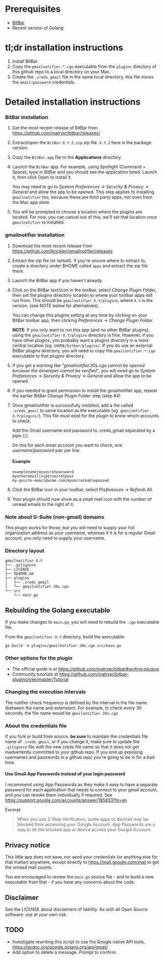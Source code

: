 # Prerequisites
* [BitBar](https://github.com/matryer/bitbar)
* Recent version of Golang

# tl;dr installation instructions
1.  Install BitBar.
1.  Copy the `gmailnotifier.*.cgo` executable from the `plugins` directory of this github repo to a local directory on your Mac.
1.  Create the `.creds_gmail` file in the same local directory, this file stores the `email|password` credentials.

# Detailed installation instructions 

### BitBar installation
1.  Get the most recent release of BitBar from https://github.com/matryer/bitbar/releases/
1.  Extract/open the `BitBar-X.Y.Z.zip` zip file. `X.Y.Z` here is the package version.
1.  Copy the `BitBar.app` file to the **Applications** directory.
1.  Launch the `BitBar` app. For example, using Spotlight (Command + Space), type in BitBar and you should see the application listed.
    Launch it, then click Open to install it.
    
    You may need to go to *System Preferences* -> *Security & Privacy* -> *General* and allow the app to be opened. This step applies to installing `gmailnotifier` too, because these are third party apps, not ones from the Mac app store.
1.  You will be prompted to choose a location where the plugins are located. For now, you can cancel out of this, we'll set that location once `gmailnotifier` is installed.

### gmailnotifier installation
1.  Download the most recent release from https://github.com/bricklen/gmailnotifier/releases
1.  Extract the zip file (or tarball). If you're unsure where to extract to, create a directory under $HOME called `apps` and extract the zip file there.
1.  Launch the BitBar app if you haven't already.
1.  Click on the BitBar text/icon in the toolbar, select *Change Plugin Folder*, then set the plugins directory location to where your toolbar apps will run from. This should be `gmailnotifier-X.Y/plugins`, where `X.Y` is the version. (see NOTE below for alternatives).
    
    You can change this plugins setting at any time by clicking on your BitBar toolbar app, then clicking *Preferences* ->  *Change Plugin Folder*.
    
    **NOTE**: If you only want to run this app (and no other BitBar plugins), using the `gmailnotifier-X.Y/plugins` directory is fine. However, if you have other plugins, you probably want a plugins directory in a more central location (eg. `$HOME/bitbar/plugins/`.
    If you do use an external BitBar plugins directory, you will need to copy the `gmailnotifier.*.cgo` executable to that plugins directory.
1.  If you get a warning like "*gmailnotifier.30s.cgo cannot be opened because the developer cannot be verified*", you will need go to *System Preferences* -> *Security & Privacy* -> *General* and allow the app to be opened.
1.  If you needed to grant permission to install the gmailnotifier app, repeat the earlier BitBar *Change Plugin Folder* step (step #4)
1.  Once gmailnotifier is successfully installed, add a file called `.creds_gmail` to same location as the executable (eg. `gmailnotifier-X.Y/plugins/`). This file must exist for the plugin to know which accounts to check.
    
    Add the Gmail username and password to .creds_gmail separated by a pipe (`|`).
    
    Do this for each email account you want to check, one *username|password* pair per line. 

    #### Example
    ```
    examplename|mysecretpassword
    myotheremail|supersecretpass
    my-gsuite-email@acme.com|myuncrackablepasswd
    ```
1.  Click the BitBar icon in your toolbar, select *Preferences* -> *Refresh All*.
1.  Your plugin should now show as a small mail icon with the number of unread emails to the right of it.

### Note about G-Suite (non-gmail) domains
This plugin works for those, but you will need to supply your full organization address as your username, whereas if it is for a regular Gmail account, you only need to supply your username.

### Directory layout
```
gmailnotifier-X.Y
├── .gitignore
├── LICENSE
├── README.md
├── plugins
│   ├── .creds_gmail
│   └── gmailnotifier.30s.cgo
└── src
    └── main.go
```

## Rebuilding the Golang executable
If you make changes to `main.go`, you will need to rebuild the `.cgo` executable file.

From the `gmailnotifier-X.Y` directory, build the executable:
```
go build -o plugins/gmailnotifier.30s.cgo src/main.go
```

### Other options for the plugin
* The official guide is at https://github.com/matryer/bitbar#writing-plugins
* Community tutorials at https://github.com/matryer/bitbar-plugins/tree/master/Tutorial

### Changing the execution intervals
The notifier check frequency is defined by the interval in the file name (between the name and extension). For example, to check every 30 seconds, the file name would be `gmailnotifier.30s.cgo`

### About the credentials file
If you fork or build from source, **be sure** to maintain the credentials file name of `.creds_gmail`, or if you change it, make sure to update the `.gitignore` file with the new creds file name so that it does not get inadvertently committed to your github repo. If you end up exposing usernames and passwords in a github repo you're going to be in for a bad time.

#### Use Gmail App Passwords instead of your login password
I recommend using App Passwords as they make it easy to have a separate password for each application that needs to connect to your gmail account, and you can revoke them individually if required.
See https://support.google.com/accounts/answer/185833?hl=en

Excerpt
> When you use 2-Step Verification, some apps or devices may be blocked from accessing your Google Account. App Passwords are a way to let the blocked app or device access your Google Account.

## Privacy notice
This little app does not save, nor send your credentials (or anything else for that matter) anywhere, except directly to https://mail.google.com/mail to get the unread mail counts.

You are encouraged to review the `main.go` source file - and to build a new executable from that - if you have any concerns about the code.

## Disclaimer
See the LICENSE about disclaimers of liability. As with all Open Source software: use at your own risk. 

## TODO
- Investigate rewriting this script to use the Google native API tools, https://godoc.org/google.golang.org/api/gmail/
- Add option to delete a message. Prompt to confirm.


